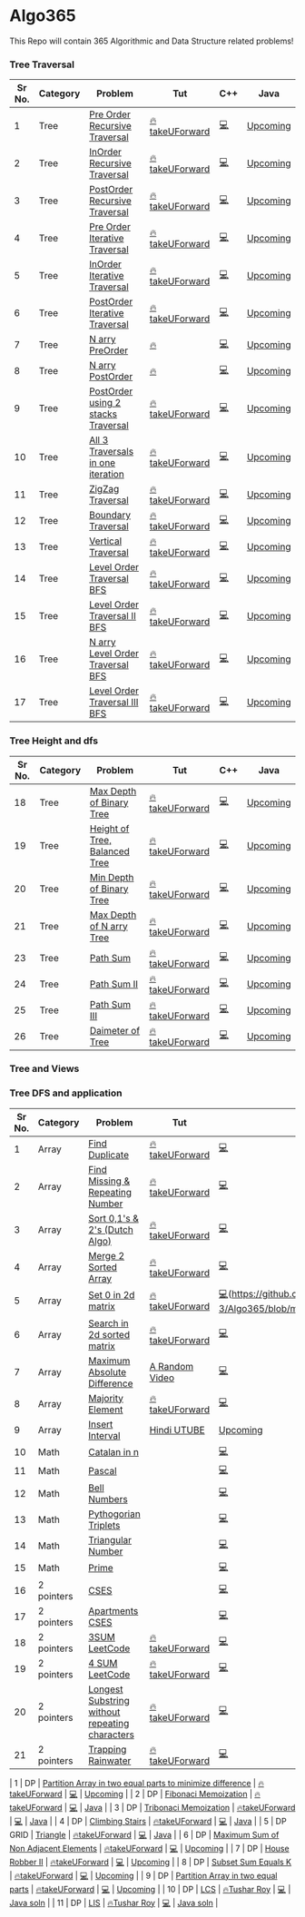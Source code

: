 # Algo365
This Repo will contain 365 Algorithmic and Data Structure related problems!

### Tree Traversal
| Sr No. | Category   | Problem                                                                                                                           | Tut                                                                                                           | C++                                                                                                      | Java         |
| ------ | ---------- | --------------------------------------------------------------------------------------------------------------------------------- | ------------------------------------------------------------------------------------------------------------- | -------------------------------------------------------------------------------------------------------- | ------------ |
| 1      | Tree      | [Pre Order Recursive Traversal](https://leetcode.com/problems/binary-tree-preorder-traversal/)                                                        | [🔥takeUForward](https://www.youtube.com/watch?v=RlUu72JrOCQ&list=PLgUwDviBIf0q8Hkd7bK2Bpryj2xVJk8Vk&index=6)                                                  | [💻](https://github.com/kotharismeet-3/Algo365/blob/main/Inorder.cpp)                       | [Upcoming]() |
| 2      | Tree      | [InOrder Recursive Traversal](https://leetcode.com/problems/binary-tree-inorder-traversal/)                                                        | [🔥takeUForward](https://www.youtube.com/watch?v=Z_NEgBgbRVI&list=PLgUwDviBIf0q8Hkd7bK2Bpryj2xVJk8Vk&index=7)                                                  | [💻](https://github.com/kotharismeet-3/Algo365/blob/main/inorder.cpp)                       | [Upcoming]() |
| 3      | Tree      | [PostOrder Recursive Traversal](https://leetcode.com/problems/binary-tree-postorder-traversal/)                                                        | [🔥takeUForward](https://www.youtube.com/watch?v=COQOU6klsBg&list=PLgUwDviBIf0q8Hkd7bK2Bpryj2xVJk8Vk&index=8)                                                  | [💻](https://github.com/kotharismeet-3/Algo365/blob/main/postorder.cpp)                       | [Upcoming]() |
| 4      | Tree      | [Pre Order Iterative Traversal](https://leetcode.com/problems/binary-tree-preorder-traversal/)                                                        | [🔥takeUForward](https://www.youtube.com/watch?v=Bfqd8BsPVuw&list=PLgUwDviBIf0q8Hkd7bK2Bpryj2xVJk8Vk&index=10)                                                  | [💻](https://github.com/kotharismeet-3/Algo365/blob/main/Inorder.cpp)                       | [Upcoming]() |
| 5      | Tree      | [InOrder Iterative Traversal](https://leetcode.com/problems/binary-tree-inorder-traversal/)                                                        | [🔥takeUForward](https://www.youtube.com/watch?v=lxTGsVXjwvM&list=PLgUwDviBIf0q8Hkd7bK2Bpryj2xVJk8Vk&index=11)                                                  | [💻](https://github.com/kotharismeet-3/Algo365/blob/main/inorder.cpp)                       | [Upcoming]() |
| 6      | Tree      | [PostOrder Iterative Traversal](https://leetcode.com/problems/binary-tree-postorder-traversal/)                                                        | [🔥takeUForward](https://www.youtube.com/watch?v=NzIGLLwZBS8&list=PLgUwDviBIf0q8Hkd7bK2Bpryj2xVJk8Vk&index=13)                                                  | [💻](https://github.com/kotharismeet-3/Algo365/blob/main/postorder.cpp)                       | [Upcoming]() |
| 7      | Tree      | [N arry PreOrder](https://leetcode.com/problems/n-ary-tree-preorder-traversal/)                                                        | [🔥]()                                                  | [💻](https://github.com/kotharismeet-3/Algo365/blob/main/n_arry_preorder.cpp)                       | [Upcoming]() |
| 8      | Tree      | [N arry PostOrder](https://leetcode.com/problems/n-ary-tree-postorder-traversal/)                                                        | [🔥]()                                                  | [💻](https://github.com/kotharismeet-3/Algo365/blob/main/n_arry_postorder.cpp)                       | [Upcoming]() |
| 9      | Tree      | [PostOrder using 2 stacks Traversal](https://leetcode.com/problems/binary-tree-postorder-traversal/)                                                        | [🔥takeUForward](https://www.youtube.com/watch?v=2YBhNLodD8Q&list=PLgUwDviBIf0q8Hkd7bK2Bpryj2xVJk8Vk&index=12)                                                  | [💻](https://github.com/kotharismeet-3/Algo365/blob/main/postorder.cpp)                       | [Upcoming]() |
| 10      | Tree      | [All 3 Traversals in one iteration](https://leetcode.com/problems/binary-tree-postorder-traversal/)                                                        | [🔥takeUForward](https://www.youtube.com/watch?v=ySp2epYvgTE&list=PLgUwDviBIf0q8Hkd7bK2Bpryj2xVJk8Vk&index=14)                                                  | [💻](C++)                       | [Upcoming]() |
| 11      | Tree      | [ZigZag Traversal](https://leetcode.com/problems/binary-tree-postorder-traversal/)                                                        | [🔥takeUForward](https://www.youtube.com/watch?v=3OXWEdlIGl4&list=PLgUwDviBIf0q8Hkd7bK2Bpryj2xVJk8Vk&index=20)                                                  | [💻](C++)                       | [Upcoming]() |
| 12      | Tree      | [Boundary Traversal](https://leetcode.com/problems/binary-tree-postorder-traversal/)                                                        | [🔥takeUForward](https://www.youtube.com/watch?v=0ca1nvR0be4&list=PLgUwDviBIf0q8Hkd7bK2Bpryj2xVJk8Vk&index=21)                                                  | [💻](C++)                       | [Upcoming]() |
| 13      | Tree      | [Vertical Traversal](https://leetcode.com/problems/binary-tree-postorder-traversal/)                                                        | [🔥takeUForward](https://www.youtube.com/watch?v=q_a6lpbKJdw&list=PLgUwDviBIf0q8Hkd7bK2Bpryj2xVJk8Vk&index=22)                                                  | [💻](C++)                       | [Upcoming]() |
| 14      | Tree      | [Level Order Traversal BFS](https://leetcode.com/problems/binary-tree-level-order-traversal/)                                                        | [🔥takeUForward](https://www.youtube.com/watch?v=EoAsWbO7sqg&list=PLgUwDviBIf0q8Hkd7bK2Bpryj2xVJk8Vk&index=9)                                                  | [💻](https://github.com/kotharismeet-3/Algo365/blob/main/level_orders_BFS.cpp)                       | [Upcoming]() |
| 15      | Tree      | [Level Order Traversal II BFS](https://leetcode.com/problems/binary-tree-level-order-traversal-ii/)                                                        | [🔥takeUForward](https://www.youtube.com/watch?v=EoAsWbO7sqg&list=PLgUwDviBIf0q8Hkd7bK2Bpryj2xVJk8Vk&index=9)                                                  | [💻](https://github.com/kotharismeet-3/Algo365/blob/main/reverse_level_order_bfs.cpp)                       | [Upcoming]() |
| 16      | Tree      | [N arry Level Order Traversal BFS](https://leetcode.com/problems/n-ary-tree-level-order-traversal/)                                                        | [🔥takeUForward](https://www.youtube.com/watch?v=EoAsWbO7sqg&list=PLgUwDviBIf0q8Hkd7bK2Bpryj2xVJk8Vk&index=9)                                                  | [💻](https://github.com/kotharismeet-3/Algo365/blob/main/n-arry_level_order_bfs.cpp)                       | [Upcoming]() |
| 17      | Tree      | [Level Order Traversal III BFS](https://leetcode.com/problems/binary-tree-level-order-traversal-ii/)                                                        | [🔥takeUForward](https://www.youtube.com/watch?v=EoAsWbO7sqg&list=PLgUwDviBIf0q8Hkd7bK2Bpryj2xVJk8Vk&index=9)                                                  | [💻]()                       | [Upcoming]() |
### Tree Height and dfs
| Sr No. | Category   | Problem                                                                                                                           | Tut                                                                                                           | C++                                                                                                      | Java         |
| ------ | ---------- | --------------------------------------------------------------------------------------------------------------------------------- | ------------------------------------------------------------------------------------------------------------- | -------------------------------------------------------------------------------------------------------- | ------------ |
| 18      | Tree      | [Max Depth of Binary Tree](https://leetcode.com/problems/maximum-depth-of-binary-tree/)                                                        | [🔥takeUForward](https://www.youtube.com/watch?v=Yt50Jfbd8Po&list=PLgUwDviBIf0q8Hkd7bK2Bpryj2xVJk8Vk&index=16)                                                  | [💻](https://github.com/kotharismeet-3/Algo365/blob/main/height_of_tree.cpp)                       | [Upcoming]() |
| 19      | Tree      | [Height of Tree, Balanced Tree](https://leetcode.com/problems/balanced-binary-tree/)                                                        | [🔥takeUForward](https://www.youtube.com/watch?v=Yt50Jfbd8Po&list=PLgUwDviBIf0q8Hkd7bK2Bpryj2xVJk8Vk&index=16)                                                  | [💻](https://github.com/kotharismeet-3/Algo365/blob/main/Balanced_binary_tree.cpp)                       | [Upcoming]() |
| 20      | Tree      | [Min Depth of Binary Tree](https://leetcode.com/problems/minimum-depth-of-binary-tree/)                                                        | [🔥takeUForward](https://www.youtube.com/watch?v=Yt50Jfbd8Po&list=PLgUwDviBIf0q8Hkd7bK2Bpryj2xVJk8Vk&index=16)                                                  | [💻](https://github.com/kotharismeet-3/Algo365/blob/main/min_depth_of_tree.cpp)                       | [Upcoming]() |
| 21      | Tree      | [Max Depth of N arry Tree](https://leetcode.com/problems/maximum-depth-of-n-ary-tree/)                                                        | [🔥takeUForward](https://www.youtube.com/watch?v=Yt50Jfbd8Po&list=PLgUwDviBIf0q8Hkd7bK2Bpryj2xVJk8Vk&index=16)                                                  | [💻](https://github.com/kotharismeet-3/Algo365/blob/main/max_depth_n_arry_Tree.cpp)                       | [Upcoming]() |
| 23      | Tree      | [Path Sum](https://leetcode.com/problems/path-sum/)                                                        | [🔥takeUForward](https://www.youtube.com/watch?v=WszrfSwMz58&list=PLgUwDviBIf0q8Hkd7bK2Bpryj2xVJk8Vk&index=18)                                                  | [💻](https://github.com/kotharismeet-3/Algo365/blob/main/hasPathSum.cpp)                       | [Upcoming]() |
| 24      | Tree      | [Path Sum II](https://leetcode.com/problems/path-sum-ii/)                                                        | [🔥takeUForward](https://www.youtube.com/watch?v=Yt50Jfbd8Po&list=PLgUwDviBIf0q8Hkd7bK2Bpryj2xVJk8Vk&index=16)                                                  | [💻](https://github.com/kotharismeet-3/Algo365/blob/main/path_sum_trace.cpp)                       | [Upcoming]() |
| 25      | Tree      | [Path Sum III](https://leetcode.com/problems/path-sum-iii/)                                                        | [🔥takeUForward](https://www.youtube.com/watch?v=Yt50Jfbd8Po&list=PLgUwDviBIf0q8Hkd7bK2Bpryj2xVJk8Vk&index=16)                                                  | [💻]()                       | [Upcoming]() |
| 26      | Tree      | [Daimeter of Tree](https://leetcode.com/problems/diameter-of-binary-tree/)                                                        | [🔥takeUForward](https://www.youtube.com/watch?v=Rezetez59Nk&list=PLgUwDviBIf0q8Hkd7bK2Bpryj2xVJk8Vk&index=17)                                                  | [💻](https://github.com/kotharismeet-3/Algo365/blob/main/diameter_of_tree.cpp)                       | [Upcoming]() |
### Tree and Views

### Tree DFS and application


| Sr No. | Category   | Problem                                                                                                                           | Tut                                                                                                           | C++                                                                                                      | Java         |
| ------ | ---------- | --------------------------------------------------------------------------------------------------------------------------------- | ------------------------------------------------------------------------------------------------------------- | -------------------------------------------------------------------------------------------------------- | ------------ |
| 1      | Array      | [Find Duplicate](https://leetcode.com/problems/find-the-duplicate-number/)                                                        | [🔥takeUForward](https://www.youtube.com/watch?v=32Ll35mhWg0)                                                  | [💻](https://github.com/kotharismeet-3/Algo365/blob/main/3_arr/arr1_find_dupli.cpp)                       | [Upcoming]() |
| 2      | Array      | [Find Missing & Repeating Number](https://practice.geeksforgeeks.org/problems/find-missing-and-repeating/0)                       | [🔥takeUForward](https://www.youtube.com/watch?v=5nMGY4VUoRY)                                                  | [💻](https://github.com/kotharismeet-3/Algo365/blob/main/3_arr/arr2_miss_repeat.cpp)                      | [Upcoming]() |
| 3      | Array      | [Sort 0,1's & 2's (Dutch Algo) ](https://leetcode.com/problems/sort-colors/)                                                      | [🔥takeUForward](https://www.youtube.com/watch?v=oaVa-9wmpns)                                                  | [💻](https://github.com/kotharismeet-3/Algo365/blob/main/3_arr/arr3_sort012.cpp)                          | [Upcoming]() |
| 4      | Array      | [Merge 2 Sorted Array ](https://leetcode.com/problems/merge-sorted-array/)                                                        | [🔥takeUForward](https://www.youtube.com/watch?v=hVl2b3bLzBw)                                                  | [💻](https://github.com/kotharismeet-3/Algo365/blob/main/3_arr/arr4_merge2sorted.cpp)                     | [Upcoming]() |
| 5      | Array      | [Set 0 in 2d matrix](https://leetcode.com/problems/set-matrix-zeroes/)                                                            | [🔥takeUForward](https://www.youtube.com/watch?v=M65xBewcqcI)                                                  | [💻]()(https://github.com/kotharismeet-3/Algo365/blob/main/3_arr/arr5_set0.cpp)                             | [Java soln](https://github.com/kotharismeet-3/Algo365/blob/main/set_matrix_zeroes.java) |
| 6      | Array      | [Search in 2d sorted matrix](https://leetcode.com/problems/search-a-2d-matrix/)                                                   | [🔥takeUForward](https://www.youtube.com/watch?v=ZYpYur0znng)                                                  | [💻](https://github.com/kotharismeet-3/Algo365/blob/main/3_arr/arr6_search_2d.cpp)                        | []() |
| 7      | Array      | [Maximum Absolute Difference](https://leetcode.com/discuss/interview-question/749936/maximum-absolute-difference-amazon)          | [A Random Video](https://www.youtube.com/watch?v=tN8wEDNZKF4)                                                 | [💻](https://github.com/kotharismeet-3/Algo365/blob/main/3_arr/arr7_max_abs_diff.cpp)                     | [Upcoming]() |
| 8      | Array      | [Majority Element]()                                                                                                              | [🔥takeUForward](https://www.youtube.com/watch?v=AoX3BPWNnoE&list=PLgUwDviBIf0rPG3Ictpu74YWBQ1CaBkm2&index=15) | [💻](https://github.com/kotharismeet-3/Algo365/blob/main/9_ib_arr/majority_ele.cpp)                       | [Upcoming]() |
| 9      | Array      | [Insert Interval](https://leetcode.com/problems/insert-interval)                                                                                                       | [Hindi UTUBE](https://www.youtube.com/watch?v=BCZ_9clRkxo) | [Upcoming]() | [Java](https://github.com/kotharismeet-3/Algo365/blob/main/insert_interrval.java) |
| 10      | Math       | [Catalan in n]()                                                                                                                  |                                                                                                               | [💻](https://github.com/kotharismeet-3/Algo365/blob/main/2_OEIS/1_catalan_in_n.cpp)                       | [Upcoming]() |
| 11     | Math       | [Pascal](https://www.interviewbit.com/problems/pascal-triangle/)                                                                                                                        |                                                                                                               | [💻](https://github.com/kotharismeet-3/Algo365/blob/main/2_OEIS/2_pascal.cpp)                             | [Upcoming]() |
| 12     | Math       | [Bell Numbers]()                                                                                                                  |                                                                                                               | [💻](https://github.com/kotharismeet-3/Algo365/blob/main/2_OEIS/3_bell.cpp)                               | [Upcoming]() |
| 13     | Math       | [Pythogorian Triplets]()                                                                                                          |                                                                                                               | [💻](https://github.com/kotharismeet-3/Algo365/blob/main/2_OEIS/4_pythogorian_triplets.cpp)               | [Upcoming]() |
| 14     | Math       | [Triangular Number]()                                                                                                             |                                                                                                               | [💻](https://github.com/kotharismeet-3/Algo365/blob/main/2_OEIS/5_triangular_num%20.cpp)                  | [Upcoming]() |
| 15     | Math       | [Prime]()                                                                                                                         |                                                                                                               | [💻]()                                                                                                    | [Upcoming]() |
| 16     | 2 pointers | [CSES](https://cses.fi/problemset/task/1640/)                                                                                     |                                                                                                               | [💻](https://github.com/kotharismeet-3/Algo365/blob/main/4_pointers_2_3/2_pointers_base.cpp)              | [Upcoming]() |
| 17     | 2 pointers | [Apartments CSES](https://cses.fi/problemset/task/1640/)                                                                          |                                                                                                               | [💻](https://github.com/kotharismeet-3/Algo365/blob/main/4_pointers_2_3/2pointers_cses_apartments.cpp)    | [Upcoming]() |
| 18     | 2 pointers | [3SUM LeetCode](https://leetcode.com/problems/3sum/)                                                                              | [🔥 takeUForward](https://www.youtube.com/watch?v=onLoX6Nhvmg)                                                 | [💻](https://github.com/kotharismeet-3/Algo365/blob/main/4_pointers_2_3/3sum_leetcode.cpp)                | [Upcoming]() |
| 19     | 2 pointers | [4 SUM LeetCode](https://leetcode.com/problems/4sum/)                                                                             | [🔥 takeUForward](https://www.youtube.com/watch?v=4ggF3tXIAp0)                                                 | [💻](https://github.com/kotharismeet-3/Algo365/blob/main/4_pointers_2_3/4sum_leetcode.cpp)                | [Upcoming]() |
| 20     | 2 pointers | [Longest Substring without repeating characters](//https://leetcode.com/problems/longest-substring-without-repeating-characters/) | [🔥takeUForward](https://www.youtube.com/watch?v=qtVh-XEpsJo)                                                  | [💻](https://github.com/kotharismeet-3/Algo365/blob/main/4_pointers_2_3/longest__substring_with_k_..cpp)  | [Upcoming]() |
| 21     | 2 pointers | [Trapping Rainwater](https://leetcode.com/problems/trapping-rain-water/)                                                          | [🔥takeUForward](https://www.youtube.com/watch?v=m18Hntz4go8)                                                  | [💻](https://github.com/kotharismeet-3/Algo365/blob/main/4_pointers_2_3/trapping_rain_water_leetcode.cpp) | [Upcoming]() |

| 1      | DP      | [Partition Array in two equal parts to minimize difference](https://leetcode.com/problems/partition-array-into-two-arrays-to-minimize-sum-difference/)                                                        | [🔥takeUForward](https://www.youtube.com/watch?v=GS_OqZb2CWc&list=PLgUwDviBIf0qUlt5H_kiKYaNSqJ81PMMY&index=17)                                                 | [💻](https://github.com/kotharismeet-3/Algo365/blob/main/subsusequence_sum_equals_k.cpp)                       | [Upcoming]() |
| 2 | DP | [Fibonaci Memoization](https://leetcode.com/problems/fibonacci-number/) | [🔥takeUForward](https://www.youtube.com/watch?v=tyB0ztf0DNY&list=PLgUwDviBIf0qUlt5H_kiKYaNSqJ81PMMY&index=2) | [💻]() | [Java]() |
| 3 | DP | [Tribonaci Memoization](https://leetcode.com/problems/n-th-tribonacci-number/) | [🔥takeUForward](https://www.youtube.com/watch?v=tyB0ztf0DNY&list=PLgUwDviBIf0qUlt5H_kiKYaNSqJ81PMMY&index=2) | [💻]() | [Java]() |
| 4 | DP | [Climbing Stairs](https://leetcode.com/problems/climbing-stairs/) | [🔥takeUForward](https://www.youtube.com/watch?v=mLfjzJsN8us&list=PLgUwDviBIf0qUlt5H_kiKYaNSqJ81PMMY&index=3) | [💻]() | [Java]() |
| 5 | DP GRID | [Triangle](https://leetcode.com/problems/triangle/) | [🔥takeUForward](https://www.youtube.com/watch?v=SrP-PiLSYC0&list=PLgUwDviBIf0qUlt5H_kiKYaNSqJ81PMMY&index=12) | [💻]() | [Java]() |
| 6      | DP      | [Maximum Sum of Non Adjacent Elements](https://leetcode.com/problems/house-robber/)                                                        | [🔥takeUForward](https://www.youtube.com/watch?v=GrMBfJNk_NY&list=PLgUwDviBIf0qUlt5H_kiKYaNSqJ81PMMY&index=6)                                                 | [💻](https://github.com/kotharismeet-3/Algo365/blob/main/house_robber_leetcode.cpp)                       | [Upcoming]() |
| 7      | DP      | [House Robber II](https://leetcode.com/problems/house-robber-ii/)                                                        | [🔥takeUForward](https://www.youtube.com/watch?v=GrMBfJNk_NY&list=PLgUwDviBIf0qUlt5H_kiKYaNSqJ81PMMY&index=6)                                                 | [💻](https://github.com/kotharismeet-3/Algo365/blob/main/house_robber_II_leetcode.cpp)                       | [Upcoming]() |
| 8      | DP      | [Subset Sum Equals K]()                                                        | [🔥takeUForward](https://www.youtube.com/playlist?list=PLgUwDviBIf0qUlt5H_kiKYaNSqJ81PMMY)                                                  | [💻](https://github.com/kotharismeet-3/Algo365/blob/main/subset_equals_k.cpp)                       | [Upcoming]() |
| 9      | DP      | [Partition Array in two equal parts]()                                                        | [🔥takeUForward](https://www.youtube.com/watch?v=fWX9xDmIzRI&list=PLgUwDviBIf0qUlt5H_kiKYaNSqJ81PMMY&index=15)                                                  | [💻](https://github.com/kotharismeet-3/Algo365/blob/main/subset_equals_k.cpp)                       | [Upcoming]() |
| 10      | DP      | [LCS](https://leetcode.com/problems/longest-common-subsequence/description/)                                                        | [🔥Tushar Roy](https://www.youtube.com/watch?v=NnD96abizww)                                                  | [💻]()                       | [Java soln](https://github.com/kotharismeet-3/Algo365/blob/main/DP_LCS.java) |
| 11     | DP      | [LIS](https://leetcode.com/problems/longest-increasing-subsequence/description/)                                                        | [🔥Tushar Roy](https://www.youtube.com/watch?v=CE2b_-XfVDk)                                                  | [💻]()                       | [Java soln](https://github.com/kotharismeet-3/Algo365/blob/main/DP_LIS.java) |
